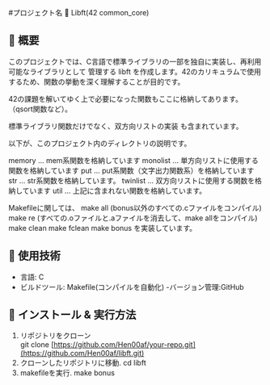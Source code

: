 #プロジェクト名 🚀
  Libft(42 common_core)

## 📌 概要
このプロジェクトでは、C言語で標準ライブラリの一部を独自に実装し、再利用可能なライブラリとして
管理する libft を作成します。42のカリキュラムで使用するため、関数の挙動を深く理解することが目的です。

42の課題を解いてゆく上で必要になった関数もここに格納してあります。（qsort関数など）。

標準ライブラリ関数だけでなく、双方向リストの実装 も含まれています。

以下が、このプロジェクト内のディレクトリの説明です。

memory      ... mem系関数を格納しています
monolist    ... 単方向リストに使用する関数を格納しています
put         ... put系関数（文字出力関数系）を格納しています
str         ... str系関数を格納しています。
twinlist    ... 双方向リストに使用する関数を格納しています
util        ... 上記に含まれない関数を格納しています。 

Makefileに関しては、
make all (bonus以外のすべての.cファイルをコンパイル)
make re (すべての.oファイルと.aファイルを消去して、make allをコンパイル)
make clean
make fclean
make bonus
を実装しています。
## 🔧 使用技術
- 言語: C
- ビルドツール: Makefile(コンパイルを自動化)
-バージョン管理:GitHub
## 🚀 インストール & 実行方法
1. リポジトリをクローン  
 git clone [https://github.com/Hen00af/your-repo.git](https://github.com/Hen00af/libft.git)
2. クローンしたリポジトリに移動.
  cd libft
3. makefileを実行.
  make bonus

